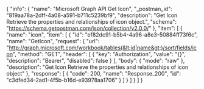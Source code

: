 {
  "info": {
    "name": "Microsoft Graph API Get Icon",
    "_postman_id": "819aa78a-2dff-4a08-a591-b711c5239bf9",
    "description": "Get Icon Retrieve the properties and relationships of icon object.",
    "schema": "https://schema.getpostman.com/json/collection/v2.0.0/"
  },
  "item": [
    {
      "name": "icon",
      "item": [
        {
          "id": "ef82dc91-b5b4-4a96-a8e3-50884ff73f6c",
          "name": "GetIcon",
          "request": {
            "url": "http://graph.microsoft.com/workbook/tables(&lt;id|name&gt;)/sort/fields/icon",
            "method": "GET",
            "header": [
              {
                "key": "Authorization",
                "value": "{}",
                "description": "Bearer",
                "disabled": false
              }
            ],
            "body": {
              "mode": "raw"
            },
            "description": "Get Icon Retrieve the properties and relationships of icon object"
          },
          "response": [
            {
              "code": 200,
              "name": "Response_200",
              "id": "c3dfed34-2ad1-4f5b-b16d-e93978aa1706"
            }
          ]
        }
      ]
    }
  ]
}